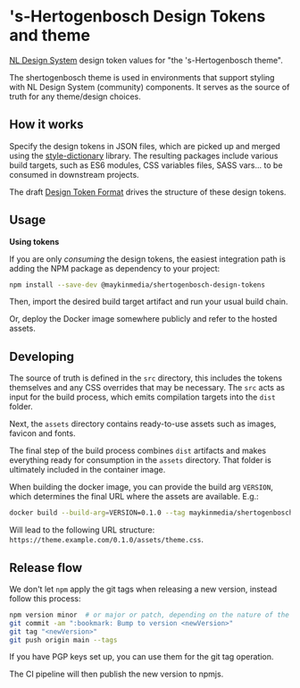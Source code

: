 # 's-Hertogenbosch Design Tokens and theme

[NL Design System](https://www.nldesignsystem.nl/) design token values for "the 's-Hertogenbosch theme".

The shertogenbosch theme is used in environments that support styling with NL Design System
(community) components. It serves as the source of truth for any theme/design choices.

## How it works

Specify the design tokens in JSON files, which are picked up and merged using the
[style-dictionary](https://www.npmjs.com/package/style-dictionary) library. The resulting packages
include various build targets, such as ES6 modules, CSS variables files, SASS vars... to be consumed
in downstream projects.

The draft [Design Token Format](https://design-tokens.github.io/community-group/format/) drives the
structure of these design tokens.

## Usage

**Using tokens**

If you are only _consuming_ the design tokens, the easiest integration path is adding the NPM
package as dependency to your project:

```bash
npm install --save-dev @maykinmedia/shertogenbosch-design-tokens
```

Then, import the desired build target artifact and run your usual build chain.

Or, deploy the Docker image somewhere publicly and refer to the hosted assets.

## Developing

The source of truth is defined in the `src` directory, this includes the tokens themselves and any
CSS overrides that may be necessary. The `src` acts as input for the build process, which emits
compilation targets into the `dist` folder.

Next, the `assets` directory contains ready-to-use assets such as images, favicon and fonts.

The final step of the build process combines `dist` artifacts and makes everything ready for
consumption in the `assets` directory. That folder is ultimately included in the container image.

When building the docker image, you can provide the build arg `VERSION`, which determines the final
URL where the assets are available. E.g.:

```bash
docker build --build-arg=VERSION=0.1.0 --tag maykinmedia/shertogenbosch-design-tokens:0.1.0 .
```

Will lead to the following URL structure: `https://theme.example.com/0.1.0/assets/theme.css`.

## Release flow

We don't let `npm` apply the git tags when releasing a new version, instead follow this process:

```bash
npm version minor  # or major or patch, depending on the nature of the changes
git commit -am ":bookmark: Bump to version <newVersion>"
git tag "<newVersion>"
git push origin main --tags
```

If you have PGP keys set up, you can use them for the git tag operation.

The CI pipeline will then publish the new version to npmjs.
